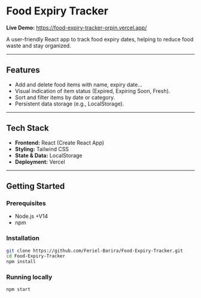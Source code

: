 # Food Expiry Tracker

**Live Demo:** https://food-expiry-tracker-orpin.vercel.app/

A user-friendly React app to track food expiry dates, helping to reduce food waste and stay organized.

---

##  Features 

- Add and delete food items with name, expiry date...
- Visual indication of item status (Expired, Expiring Soon, Fresh).
- Sort and filter items by date or category.
- Persistent data storage (e.g., LocalStorage).
  
---

##  Tech Stack 

- **Frontend:** React (Create React App)
- **Styling:** Tailwind CSS 
- **State & Data:** LocalStorage 
- **Deployment:** Vercel

---

##  Getting Started 

### Prerequisites 
- Node.js +V14
- npm 

### Installation 
```bash
git clone https://github.com/Feriel-Barira/Food-Expiry-Tracker.git
cd Food-Expiry-Tracker
npm install
```
### Running locally
```bash
npm start
```

